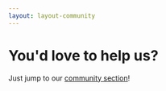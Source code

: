 ```yaml
---
layout: layout-community
---
```


# You'd love to help us?
Just jump to our <a href="http://hood.ie/community/" target="_blank">community section</a>!